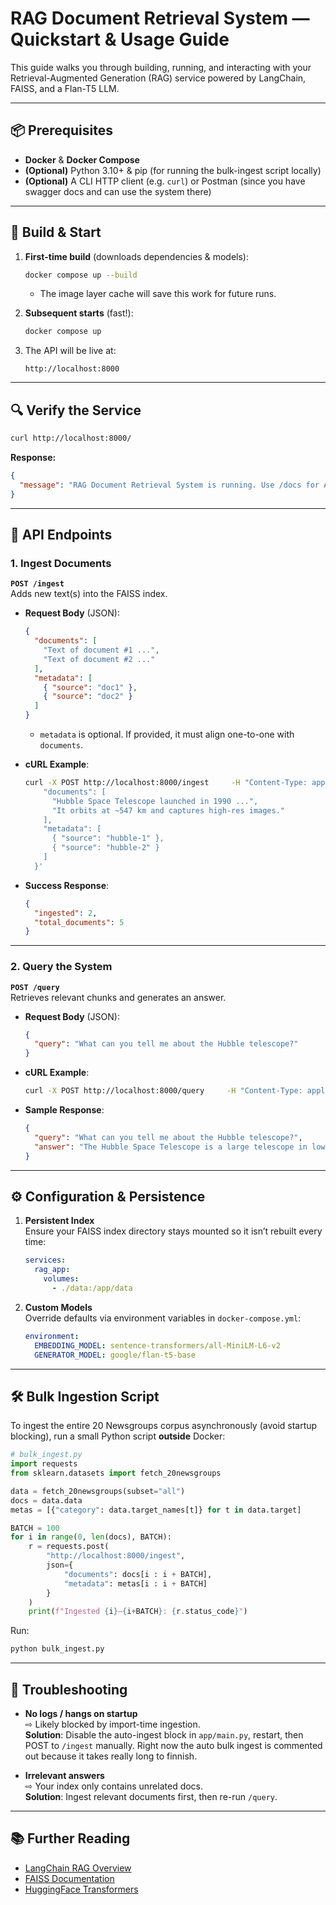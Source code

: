 # RAG Document Retrieval System — Quickstart & Usage Guide

This guide walks you through building, running, and interacting with your Retrieval-Augmented Generation (RAG) service powered by LangChain, FAISS, and a Flan-T5 LLM.

---

## 📦 Prerequisites

- **Docker** & **Docker Compose**  
- **(Optional)** Python 3.10+ & pip (for running the bulk-ingest script locally)  
- **(Optional)** A CLI HTTP client (e.g. `curl`) or Postman (since you have swagger docs and can use the system there)

---

## 🚀 Build & Start

1. **First-time build** (downloads dependencies & models):
   ```bash
   docker compose up --build
   ```
   - The image layer cache will save this work for future runs.

2. **Subsequent starts** (fast!):
   ```bash
   docker compose up
   ```

3. The API will be live at:  
   ```
   http://localhost:8000
   ```

---

## 🔍 Verify the Service

```bash
curl http://localhost:8000/
```

**Response:**
```json
{
  "message": "RAG Document Retrieval System is running. Use /docs for API docs."
}
```

---

## 📑 API Endpoints

### 1. Ingest Documents  
**`POST /ingest`**  
Adds new text(s) into the FAISS index.

- **Request Body** (JSON):
  ```json
  {
    "documents": [
      "Text of document #1 ...",
      "Text of document #2 ..."
    ],
    "metadata": [
      { "source": "doc1" },
      { "source": "doc2" }
    ]
  }
  ```
  - `metadata` is optional. If provided, it must align one-to-one with `documents`.

- **cURL Example**:
  ```bash
  curl -X POST http://localhost:8000/ingest     -H "Content-Type: application/json"     -d '{
      "documents": [
        "Hubble Space Telescope launched in 1990 ...",
        "It orbits at ~547 km and captures high-res images."
      ],
      "metadata": [
        { "source": "hubble-1" },
        { "source": "hubble-2" }
      ]
    }'
  ```

- **Success Response**:
  ```json
  {
    "ingested": 2,
    "total_documents": 5
  }
  ```

---

### 2. Query the System  
**`POST /query`**  
Retrieves relevant chunks and generates an answer.

- **Request Body** (JSON):
  ```json
  {
    "query": "What can you tell me about the Hubble telescope?"
  }
  ```

- **cURL Example**:
  ```bash
  curl -X POST http://localhost:8000/query     -H "Content-Type: application/json"     -d '{"query":"What can you tell me about the Hubble telescope?"}'
  ```

- **Sample Response**:
  ```json
  {
    "query": "What can you tell me about the Hubble telescope?",
    "answer": "The Hubble Space Telescope is a large telescope in low Earth orbit, launched by NASA in 1990. ..."
  }
  ```

---

## ⚙️ Configuration & Persistence

1. **Persistent Index**  
   Ensure your FAISS index directory stays mounted so it isn’t rebuilt every time:
   ```yaml
   services:
     rag_app:
       volumes:
         - ./data:/app/data
   ```

2. **Custom Models**  
   Override defaults via environment variables in `docker-compose.yml`:
   ```yaml
   environment:
     EMBEDDING_MODEL: sentence-transformers/all-MiniLM-L6-v2
     GENERATOR_MODEL: google/flan-t5-base
   ```

---

## 🛠️ Bulk Ingestion Script

To ingest the entire 20 Newsgroups corpus asynchronously (avoid startup blocking), run a small Python script **outside** Docker:

```python
# bulk_ingest.py
import requests
from sklearn.datasets import fetch_20newsgroups

data = fetch_20newsgroups(subset="all")
docs = data.data
metas = [{"category": data.target_names[t]} for t in data.target]

BATCH = 100
for i in range(0, len(docs), BATCH):
    r = requests.post(
        "http://localhost:8000/ingest",
        json={
            "documents": docs[i : i + BATCH],
            "metadata": metas[i : i + BATCH]
        }
    )
    print(f"Ingested {i}–{i+BATCH}: {r.status_code}")
```

Run:
```bash
python bulk_ingest.py
```

---

## 🚨 Troubleshooting

- **No logs / hangs on startup**  
  ⇨ Likely blocked by import-time ingestion.  
  **Solution**: Disable the auto-ingest block in `app/main.py`, restart, then POST to `/ingest` manually.
  Right now the auto bulk ingest is commented out because it takes really long to finnish.

- **Irrelevant answers**  
  ⇨ Your index only contains unrelated docs.  
  **Solution**: Ingest relevant documents first, then re-run `/query`.

---

## 📚 Further Reading

- [LangChain RAG Overview](https://python.langchain.com/docs/modules/data_connection/retrieval)
- [FAISS Documentation](https://github.com/facebookresearch/faiss)
- [HuggingFace Transformers](https://huggingface.co/docs/transformers)
